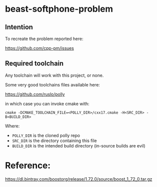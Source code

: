 # beast-softphone-problem

## Intention

To recreate the problem reported here:

https://github.com/cpp-pm/issues

## Required toolchain

Any toolchain will work with this project, or none.

Some very good toolchains files available here:

https://github.com/ruslo/polly

in which case you can invoke cmake with:

`cmake -DCMAKE_TOOLCHAIN_FILE=<POLLY_DIR>/cxx17.cmake -H<SRC_DIR> -B<BUILD_DIR>`

Where:

* `POLLY_DIR` is the cloned polly repo
* `SRC_DIR` is the directory containing this file
* `BUILD_DIR` is the intended build directory (in-source builds are evil)


# Reference:

https://dl.bintray.com/boostorg/release/1.72.0/source/boost_1_72_0.tar.gz


